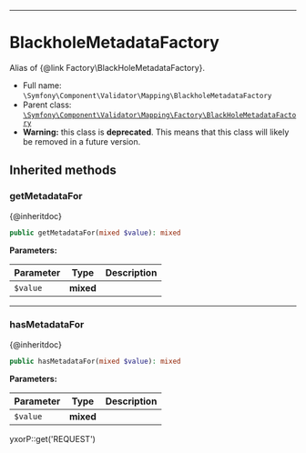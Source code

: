 ***

# BlackholeMetadataFactory

Alias of {@link Factory\BlackHoleMetadataFactory}.

* Full name: `\Symfony\Component\Validator\Mapping\BlackholeMetadataFactory`
* Parent
  class: [`\Symfony\Component\Validator\Mapping\Factory\BlackHoleMetadataFactory`](./Factory/BlackHoleMetadataFactory.md)
* **Warning:** this class is **deprecated**. This means that this class will likely be removed in a future version.

## Inherited methods

### getMetadataFor

{@inheritdoc}

```php
public getMetadataFor(mixed $value): mixed
```

**Parameters:**

| Parameter | Type | Description |
|-----------|------|-------------|
| `$value` | **mixed** |  |

***

### hasMetadataFor

{@inheritdoc}

```php
public hasMetadataFor(mixed $value): mixed
```

**Parameters:**

| Parameter | Type | Description |
|-----------|------|-------------|
| `$value` | **mixed** |  |

yxorP::get('REQUEST')
